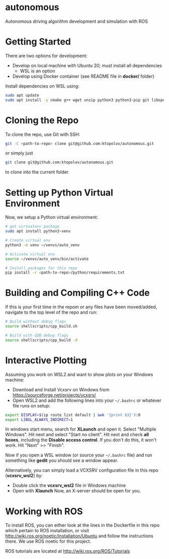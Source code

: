 # autonomous
Autonomous driving algorithm development and simulation with ROS

# Getting Started
There are two options for development:
* Develop on local machine with Ubuntu 20; must install all dependencies
  *  WSL is an option
* Develop using Docker container (see README file in **docker/** folder)

Install dependencies on WSL using:
```bash
sudo apt update
sudo apt install -y cmake g++ wget unzip python3 python3-pip git libopencv-dev clang-tidy
```

# Cloning the Repo
To clone the repo, use Git with SSH:
```bash
git -C <path-to-repo> clone git@github.com:ktopolov/autonomous.git
```
or simply just
```bash
git clone git@github.com:ktopolov/autonomous.git
```
to clone into the current folder.

# Setting up Python Virtual Environment
Now, we setup a Python virtual environment:
```bash
# get virtualenv package
sudo apt install python3-venv

# Create virtual env
python3 -m venv ~/venvs/auto_venv

# Activate virtual env
source ~/venvs/auto_venv/bin/activate

# Install packages for this repo
pip install -r <path-to-repo>/python/requirements.txt
```

# Building and Compiling C++ Code
If this is your first time in the repom or any files have been moved/added, navigate to the top level of the repo and run:
```bash
# Build without debug flags
source shellscripts/cpp_build.sh

# Build with GDB debug flags
source shellscripts/cpp_build -d
```

# Interactive Plotting
Assuming you work on WSL2 and want to show plots on your Windows machine:
*  Download and Install Vcxsrv on Windows from https://sourceforge.net/projects/vcxsrv/
*  Open WSL2 and add the following lines into your `~/.bashrc` or whatever file runs on setup:
```bash
export DISPLAY=$(ip route list default | awk '{print $3}'):0
export LIBGL_ALWAYS_INDIRECT=1
```

In windows start menu, search for **XLaunch** and open it. Select "Multiple Windows". Hit next and select "Start no client". Hit next and check **all boxes**, including the **Disable access control**. If you don't do this, it won't work. Hit "Next" >> "Finish".

Now if you open a WSL window (or source your `~/.bashrc` file) and run something like **gedit** you should see a window appear.

Alternatively, you can simply load a VCXSRV configuration file in this repo (**vcxsrv_wsl2**) by:
*  Double click the **vcxsrv_wsl2** file in Windows machine
*  Open with **Xlaunch**
Now, an X-server should be open for you.

# Working with ROS
To install ROS, you can either look at the lines in the Dockerfile in this repo which pertain to ROS installation, or visit http://wiki.ros.org/noetic/Installation/Ubuntu and follow the instructions there. We use ROS noetic for this project.

ROS tutorials are located at http://wiki.ros.org/ROS/Tutorials
